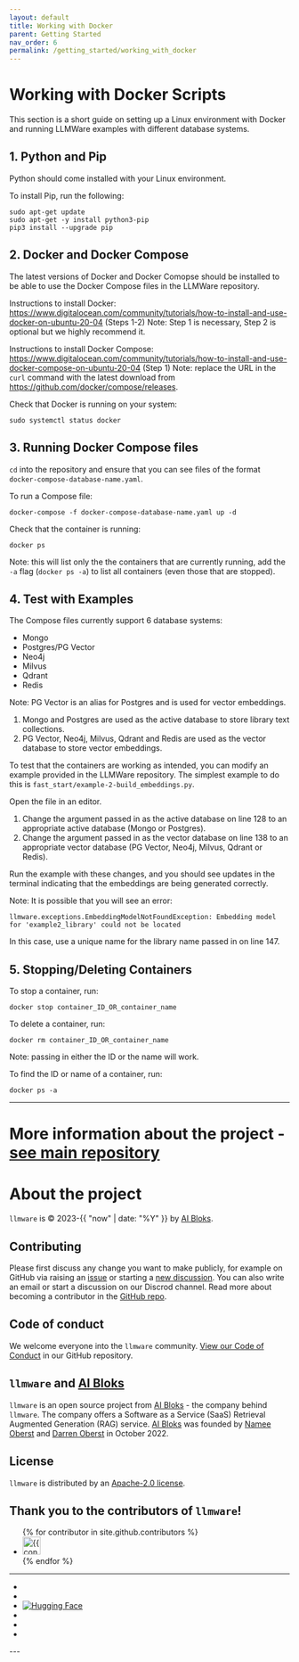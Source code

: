 ```yaml
---
layout: default
title: Working with Docker
parent: Getting Started
nav_order: 6
permalink: /getting_started/working_with_docker
---
```


# Working with Docker Scripts 

This section is a short guide on setting up a Linux environment with Docker and running LLMWare examples with different database systems.

## 1. Python and Pip
Python should come installed with your Linux environment.

To install Pip, run the following:
```
sudo apt-get update
sudo apt-get -y install python3-pip
pip3 install --upgrade pip
```

## 2. Docker and Docker Compose
The latest versions of Docker and Docker Comopse should be installed to be able to use the Docker Compose files in the LLMWare repository.

Instructions to install Docker: https://www.digitalocean.com/community/tutorials/how-to-install-and-use-docker-on-ubuntu-20-04 (Steps 1-2)
Note: Step 1 is necessary, Step 2 is optional but we highly recommend it.

Instructions to install Docker Compose: https://www.digitalocean.com/community/tutorials/how-to-install-and-use-docker-compose-on-ubuntu-20-04 (Step 1)
Note: replace the URL in the `curl` command with the latest download from https://github.com/docker/compose/releases.

Check that Docker is running on your system:
```
sudo systemctl status docker
```

## 3. Running Docker Compose files
`cd` into the repository and ensure that you can see files of the format `docker-compose-database-name.yaml`.

To run a Compose file:
```
docker-compose -f docker-compose-database-name.yaml up -d
```

Check that the container is running:
```
docker ps
```
Note: this will list only the the containers that are currently running, add the `-a` flag (`docker ps -a`) to list all containers (even those that are stopped).

## 4. Test with Examples
The Compose files currently support 6 database systems:
- Mongo
- Postgres/PG Vector
- Neo4j
- Milvus
- Qdrant
- Redis

Note: PG Vector is an alias for Postgres and is used for vector embeddings.

1. Mongo and Postgres are used as the active database to store library text collections.
2. PG Vector, Neo4j, Milvus, Qdrant and Redis are used as the vector database to store vector embeddings.

To test that the containers are working as intended, you can modify an example provided in the LLMWare repository. The simplest example to do this is `fast_start/example-2-build_embeddings.py`.

Open the file in an editor.
1. Change the argument passed in as the active database on line 128 to an appropriate active database (Mongo or Postgres).
2. Change the argument passed in as the vector database on line 138 to an appropriate vector database (PG Vector, Neo4j, Milvus, Qdrant or Redis).

Run the example with these changes, and you should see updates in the terminal indicating that the embeddings are being generated correctly.

Note: It is possible that you will see an error:
```
llmware.exceptions.EmbeddingModelNotFoundException: Embedding model for 'example2_library' could not be located
```
In this case, use a unique name for the library name passed in on line 147.

## 5. Stopping/Deleting Containers
To stop a container, run:
```
docker stop container_ID_OR_container_name
```

To delete a container, run:
```
docker rm container_ID_OR_container_name
```

Note: passing in either the ID or the name will work.

To find the ID or name of a container, run:
```
docker ps -a
```

---

# More information about the project - [see main repository](https://www.github.com/llmware-ai/llmware.git)


# About the project

`llmware` is &copy; 2023-{{ "now" | date: "%Y" }} by [AI Bloks](https://www.aibloks.com/home).

## Contributing
Please first discuss any change you want to make publicly, for example on GitHub via raising an [issue](https://github.com/llmware-ai/llmware/issues) or starting a [new discussion](https://github.com/llmware-ai/llmware/discussions).
You can also write an email or start a discussion on our Discrod channel.
Read more about becoming a contributor in the [GitHub repo](https://github.com/llmware-ai/llmware/blob/main/CONTRIBUTING.md).

## Code of conduct
We welcome everyone into the ``llmware`` community.
[View our Code of Conduct](https://github.com/llmware-ai/llmware/blob/main/CODE_OF_CONDUCT.md) in our GitHub repository.

## ``llmware`` and [AI Bloks](https://www.aibloks.com/home)
``llmware`` is an open source project from [AI Bloks](https://www.aibloks.com/home) - the company behind ``llmware``.
The company offers a Software as a Service (SaaS) Retrieval Augmented Generation (RAG) service.
[AI Bloks](https://www.aibloks.com/home) was founded by [Namee Oberst](https://www.linkedin.com/in/nameeoberst/) and [Darren Oberst](https://www.linkedin.com/in/darren-oberst-34a4b54/) in October 2022.

## License

`llmware` is distributed by an [Apache-2.0 license](https://www.github.com/llmware-ai/llmware/blob/main/LICENSE).

## Thank you to the contributors of ``llmware``!
<ul class="list-style-none">
{% for contributor in site.github.contributors %}
  <li class="d-inline-block mr-1">
     <a href="{{ contributor.html_url }}">
        <img src="{{ contributor.avatar_url }}" width="32" height="32" alt="{{ contributor.login }}">
    </a>
  </li>
{% endfor %}
</ul>


---
<ul class="list-style-none">
    <li class="d-inline-block mr-1">
        <a href="https://discord.gg/MhZn5Nc39h"><span><i class="fa-brands fa-discord"></i></span></a>
    </li>
    <li class="d-inline-block mr-1">
        <a href="https://www.youtube.com/@llmware"><span><i class="fa-brands fa-youtube"></i></span></a>
    </li>
    <li class="d-inline-block mr-1">
        <a href="https://huggingface.co/llmware"><span><img src="assets/images/hf-logo.svg" alt="Hugging Face" class="hugging-face-logo"/></span></a>
    </li>
    <li class="d-inline-block mr-1">
        <a href="https://www.linkedin.com/company/aibloks/"><span><i class="fa-brands fa-linkedin"></i></span></a>
    </li>
    <li class="d-inline-block mr-1">
        <a href="https://twitter.com/AiBloks"><span><i class="fa-brands fa-square-x-twitter"></i></span></a>
    </li>
    <li class="d-inline-block mr-1">
        <a href="https://www.instagram.com/aibloks/"><span><i class="fa-brands fa-instagram"></i></span></a>
    </li>
</ul>
---
